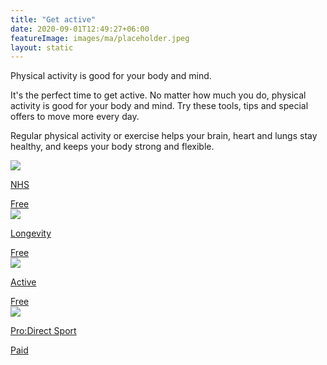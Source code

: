 ```yaml
---
title: "Get active"
date: 2020-09-01T12:49:27+06:00
featureImage: images/ma/placeholder.jpeg
layout: static
---
```


Physical activity is good for your body and mind.

It's the perfect time to get active. No matter how much you do, physical activity is good for your body and mind. Try these tools, tips and special offers to move more every day.

Regular physical activity or exercise helps your brain, heart and lungs stay healthy, and keeps your body strong and flexible.

<a class="ma-link" href="https://www.nhs.uk/better-health/get-active/"><div class="ma-card ma-card-Health"><div class="ma-icon"><img src ="/images/Icon-check - health - opacity.svg"/></div><div class="ma-name"><p>NHS</p></div><div class="ma-paid-text"><span>Free</span></div></div></a><a class="ma-link" href="https://longevitylive.com/anti-aging/reasons-always-take-stairs-2020-2/"><div class="ma-card ma-card-Health"><div class="ma-icon"><img src ="/images/Icon-check - health - opacity.svg"/></div><div class="ma-name"><p>Longevity</p></div><div class="ma-paid-text"><span>Free</span></div></div></a><a class="ma-link" href="https://www.active.com/fitness/articles/5-fun-activities-to-help-you-get-fit"><div class="ma-card ma-card-Health"><div class="ma-icon"><img src ="/images/Icon-check - health - opacity.svg"/></div><div class="ma-name"><p>Active</p></div><div class="ma-paid-text"><span>Free</span></div></div></a><a class="ma-link" href="https://www.awin1.com/cread.php?awinmid=6667&awinaffid=1198638&ued=https%3A%2F%2Fwww.prodirectsport.com%2Frunning%2F"><div class="ma-card ma-card-Health"><div class="ma-icon"><img src ="/images/Icon-pound - health - opacity.svg"/></div><div class="ma-name"><p>Pro:Direct Sport</p></div><div class="ma-paid-text"><span>Paid</span></div></div></a>  

<br/><br/>






